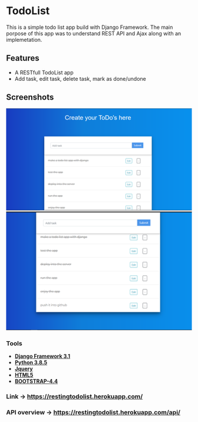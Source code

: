 

# TodoList
This is a simple todo list app build with Django Framework. The main porpose of this app was to understand REST API and Ajax along with an implemetation.


## Features

- A RESTfull TodoList app
- Add task, edit task, delete task, mark as done/undone

## Screenshots
<p align = "center">
    <img src = "snap1.PNG">
    <img src = "snap2.PNG">
</p>

### Tools

- **[Django Framework 3.1](https://www.djangoproject.com/)**
- **[Python 3.8.5](https://www.python.org/)** 
- **[Jquery](https://jquery.com/)** 
- **[HTML5](https://html.com/)**
- **[BOOTSTRAP-4.4](https://getbootstrap.com/)**

### Link -> https://restingtodolist.herokuapp.com/

### API overview -> https://restingtodolist.herokuapp.com/api/

